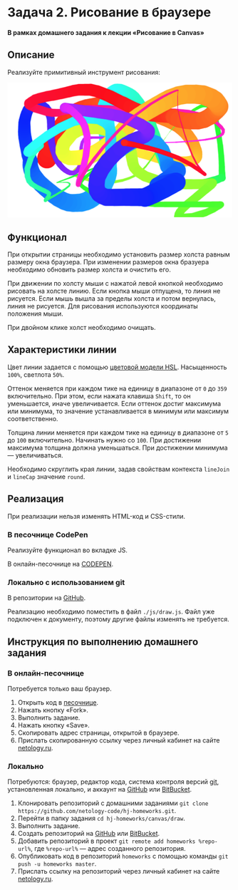 # Задача 2. Рисование в браузере

#### В рамках домашнего задания к лекции «Рисование в Canvas»

## Описание

Реализуйте примитивный инструмент рисования:

![Холст](./res/preview.png)

## Функционал

При открытии страницы необходимо установить размер холста равным размеру окна браузера. При изменении размеров окна бразуера необходимо обновить размер холста и очистить его.

При движении по холсту мыши с нажатой левой кнопкой необходимо рисовать на холсте линию. Если кнопка мыши отпущена, то линия не рисуется. Если мышь вышла за пределы холста и потом вернулась, линия не рисуется. Для рисования используются координаты положения мыши.

При двойном клике холст необходимо очищать.

## Характеристики линии

Цвет линии задается с помощью [цветовой модели HSL](https://ru.wikipedia.org/wiki/HSL). Насыщенность `100%`, светлота `50%`.

Оттенок меняется при каждом тике на единицу в диапазоне от `0` до `359` включительно. При этом, если нажата клавиша `Shift`, то он уменьшается, иначе увеличивается. Если оттенок достиг максимума или минимума, то значение устанавливается в минимум или максимум соответственно.

Толщина линии меняется при каждом тике на единицу в диапазоне от `5` до `100` включительно. Начинать нужно со `100`. При достижении максимума толщина должна уменьшаться. При достижении минимума — увеличиваться.

Необходимо скруглить края линии, задав свойствам контекста `lineJoin` и `lineCap` значение `round`.

## Реализация

При реализации нельзя изменять HTML-код и CSS-стили.

### В песочнице CodePen

Реализуйте функционал во вкладке JS.

В онлайн-песочнице на [CODEPEN](https://codepen.io/dfitiskin/pen/OjOwqZ).

### Локально с использованием git

В репозитории на [GitHub](https://github.com/netology-code/hj-homeworks/tree/master/canvas/draw).

Реализацию необходимо поместить в файл `./js/draw.js`. Файл уже подключен к документу, поэтому другие файлы изменять не требуется.

## Инструкция по выполнению домашнего задания

### В онлайн-песочнице

Потребуется только ваш браузер.

1. Открыть код в [песочнице](https://codepen.io/dfitiskin/pen/OjOwqZ).
2. Нажать кнопку «Fork».
3. Выполнить задание.
4. Нажать кнопку «Save».
5. Скопировать адрес страницы, открытой в браузере.
6. Прислать скопированную ссылку через личный кабинет на сайте [netology.ru](http://netology.ru/).    

### Локально

Потребуются: браузер, редактор кода, система контроля версий [git](https://git-scm.com), установленная локально, и аккаунт на [GitHub](https://github.com/) или [BitBucket](https://bitbucket.org/).

1. Клонировать репозиторий с домашними заданиями `git clone https://github.com/netology-code/hj-homeworks.git`.
2. Перейти в папку задания `cd hj-homeworks/canvas/draw`.
3. Выполнить задание.
4. Создать репозиторий на [GitHub](https://github.com/) или [BitBucket](https://bitbucket.org/).
5. Добавить репозиторий в проект `git remote add homeworks %repo-url%`, где `%repo-url%` — адрес созданного репозитория.
6. Опубликовать код в репозиторий `homeworks` с помощью команды `git push -u homeworks master`.
7. Прислать ссылку на репозиторий через личный кабинет на сайте [netology.ru](http://netology.ru/).

